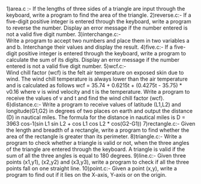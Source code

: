 1)area.c :-
           If the lengths of three sides of a triangle are input through the keyboard, write a program to find the area of the triangle.
2)reverse.c:-
            If a five-digit positive integer is entered through the keyboard, write a program to reverse the number. Display an error message if the number entered             is not a valid five digit number.
3)interchange.c:-  
            Write a program to accept two numbers and place them in two variables a and b. Interchange their values and display the result.
4)five.c:-
            If a five-digit positive integer is entered through the keyboard, write a program to calculate the sum of its digits. Display an error message if the               number entered is not a valid five digit number.
5)wcf.c:-  
            Wind chill factor (wcf) is the felt air temperature on exposed skin due to wind. The wind chill temperature is always lower than the air temperature                 and is calculated as follows
                         wcf = 35.74 + 0.6215t + (0.4275t - 35.75) * v0.16
            where v is wind velocity and t is the temperature. Write a program to receive the values of v and t and find the wind chill factor (wcf).
6)distance.c:-
             Write a program to receive values of latitude (L1,L2) and longitude(G1,G2) in degrees of two places on earth and output the distance (D) in nautical                miles. The formula for the distance in nautical miles is
                         D = 3963 cos-1(sin L1 sin L2 + cos L1 cos L2 * cos(G2-G1))
7)rectangle.c:-
             Given the length and breadth of a rectangle, write a program to find whether the area of the rectangle is greater than its perimeter.
8)triangle.c:-
              Write a program to check whether a triangle is valid or not, when the three angles of the triangle are entered through the keyboard. A triangle is                   valid if the sum of all the three angles is equal to 180 degrees.
9)line.c:-
             Given three points (x1,y1), (x2,y2) and (x3,y3), write a program to check if all the three points fall on one straight line.
10)point.c:-
             Given a point (x,y), write a program to find out if it lies on the X-axis, Y-axis or on the origin.

             
